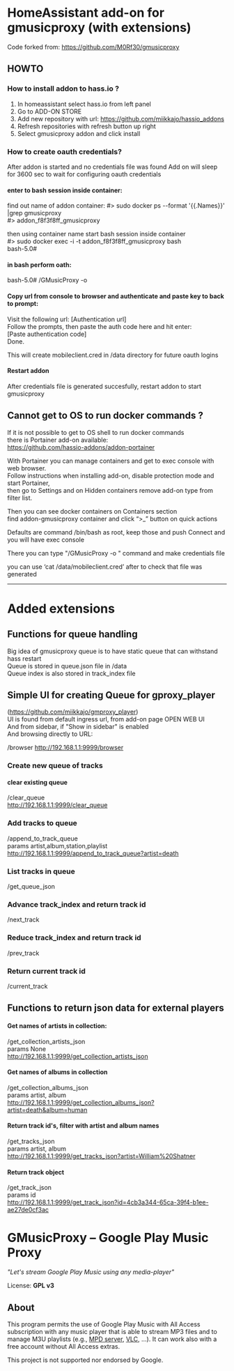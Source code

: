 #  HomeAssistant add-on for gmusicproxy (with extensions)

Code forked from:
https://github.com/M0Rf30/gmusicproxy

## HOWTO

### How to install addon to hass.io ?

1) In homeassistant select hass.io from left panel
2) Go to ADD-ON STORE
3) Add new repository with url: https://github.com/miikkajo/hassio_addons
4) Refresh repositories with refresh button up right 
5) Select gmusicproxy addon and click install

### How to create oauth credentials?

After addon is started and no credentials file was found 
Add on will sleep for 3600 sec to wait for configuring oauth credentials

#### enter to bash session inside container:

find out name of addon container:
  #> sudo docker ps --format '{{.Names}}' |grep gmusicproxy  
  #> addon_f8f3f8ff_gmusicproxy

then using container name start bash session inside container  
 #> sudo docker exec -i -t addon_f8f3f8ff_gmusicproxy bash  
 bash-5.0# 

#### in bash perform oath:   
 bash-5.0#  /GMusicProxy -o

#### Copy url from console to browser and authenticate and paste key to back to prompt:
Visit the following url: [Authentication url]  
Follow the prompts, then paste the auth code here and hit enter:  
[Paste authentication code]  
Done.

This will create mobileclient.cred in /data directory for future oauth logins

#### Restart addon
After credentials file is generated succesfully, restart addon to start gmusicproxy

## Cannot get to OS to run docker commands ?

If it is not possible to get to OS shell to run docker commands  
there is Portainer add-on available:  
https://github.com/hassio-addons/addon-portainer  

With Portainer you can manage containers and get to exec console with web browser.  
Follow instructions when installing add-on, disable protection mode and start Portainer,  
then go to Settings and on Hidden containers remove add-on type from filter list.  

Then you can see docker containers on Containers section  
find addon-gmusicproxy container and click “>_” button on quick actions  

Defaults are command /bin/bash as root, keep those and push Connect and you will have exec console  

There you can type "/GMusicProxy -o " command and make credentials file  

you can use ‘cat /data/mobileclient.cred’ after to check that file was generated  

***
# Added extensions

## Functions for queue handling

Big idea of gmusicproxy queue is to have static queue that can withstand hass restart  
Queue is stored in queue.json file in /data  
Queue index is also stored in track_index file  


## Simple UI for creating Queue for gproxy_player 
(https://github.com/miikkajo/gmproxy_player)  
UI is found from default ingress url, from add-on page OPEN WEB UI  
And from sidebar, if "Show in sidebar" is enabled  
And browsing directly to URL:  

/browser
http://192.168.1.1:9999/browser  

### Create new queue of tracks  
#### clear existing queue 
/clear_queue  
http://192.168.1.1:9999/clear_queue  

### Add tracks to queue
/append_to_track_queue  
params artist,album,station,playlist
http://192.168.1.1:9999/append_to_track_queue?artist=death

### List tracks in queue 
/get_queue_json

### Advance track_index and return track id 
/next_track  

### Reduce track_index and return track id
/prev_track  

### Return current track id
/current_track

## Functions to return json data for external players

#### Get names of artists in collection:
/get_collection_artists_json  
params None  
http://192.168.1.1:9999/get_collection_artists_json

#### Get names of albums in collection
/get_collection_albums_json  
params artist, album  
http://192.168.1.1:9999/get_collection_albums_json?artist=death&album=human

#### Return track id's, filter with artist and album names
/get_tracks_json  
params artist, album  
http://192.168.1.1:9999/get_tracks_json?artist=William%20Shatner  

#### Return track object
/get_track_json   
params id  
http://192.168.1.1:9999/get_track_json?id=4cb3a344-65ca-39f4-b1ee-ae27de0cf3ac


# GMusicProxy – Google Play Music Proxy

*"Let's stream Google Play Music using any media-player"*

License: **GPL v3**

## About
This program permits the use of Google Play Music with All Access subscription with any music player that is able to stream MP3 files and to manage M3U playlists (e.g., [MPD server][1], [VLC][2], ...). It can work also with a free account without All Access extras.

This project is not supported nor endorsed by Google.

[0]: http://gmusicproxy.github.io/
[1]: http://www.musicpd.org/
[2]: http://www.videolan.org/vlc/
[3]: https://github.com/simon-weber/gmusicapi
